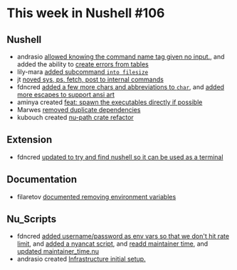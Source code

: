 # This week in Nushell #106

## Nushell

- andrasio [allowed knowing the command name tag given no input.](https://github.com/nushell/nushell/pull/3988), and added the ability to [create errors from tables](https://github.com/nushell/nushell/pull/3986)
- lily-mara [added subcommand `into filesize`](https://github.com/nushell/nushell/pull/3987)
- jt [noved sys, ps, fetch, post to internal commands](https://github.com/nushell/nushell/pull/3983)
- fdncred [added a few more chars and abbreviations to `char`](https://github.com/nushell/nushell/pull/3975), and [added more escapes to support ansi art](https://github.com/nushell/nushell/pull/3973)
- aminya created [feat: spawn the executables directly if possible](https://github.com/nushell/nushell/pull/3974)
- Marwes [removed duplicate dependencies](https://github.com/nushell/nushell/pull/3961)
- kubouch created [nu-path crate refactor](https://github.com/nushell/nushell/pull/3730)

## Extension

- fdncred [updated to try and find nushell so it can be used as a terminal](https://github.com/nushell/vscode-nushell-lang/pull/39)

## Documentation

- filaretov [documented removing environment variables](https://github.com/nushell/nushell.github.io/pull/190)

## Nu_Scripts

- fdncred [added username/password as env vars so that we don't hit rate limit](https://github.com/nushell/nu_scripts/pull/96), and [added a nyancat script](https://github.com/nushell/nu_scripts/pull/95), and [readd maintainer time](https://github.com/nushell/nu_scripts/pull/94), and [updated maintainer_time.nu](https://github.com/nushell/nu_scripts/pull/92)
- andrasio created [Infrastructure initial setup.](https://github.com/nushell/nu_scripts/pull/93)
